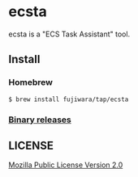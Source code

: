 # ecsta

ecsta is a "ECS Task Assistant" tool.

## Install

### Homebrew

```
$ brew install fujiwara/tap/ecsta
```

### [Binary releases](https://github.com/fujiwara/ecsta/releases)

## LICENSE

[Mozilla Public License Version 2.0](LICENSE)
